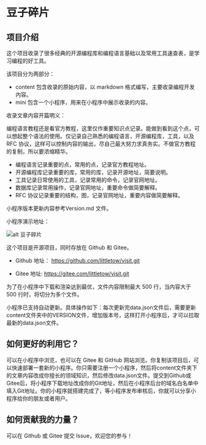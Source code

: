 # 豆子碎片

## 项目介绍

这个项目收录了很多经典的开源编程库和编程语言基础以及常用工具速查表，是学习编程的好工具。

该项目分为两部分：

- content 包含收录的原始内容，以 markdown 格式编写，主要收录编程开发内容。
- mini 包含一个小程序，用来在小程序中展示收录的内容。

收录文章内容开篇明义：

编程语言教程还是看官方教程，这里仅作重要知识点记录。能做到看到这个点，可以想起整个语法的使用。仅记录自己熟悉的编程语言，开源编程库，工具，以及 RFC 协议，这样可以控制内容的输出，尽自己最大努力求真务实。不做官方教程的复制，所以要浓缩精华。

- 编程语言记录重要的点，常用的点，记录官方教程地址。
- 开源编程库记录重要的库，常用的库，记录开源地址，简要说明。
- 工具记录日常使用的工具，记录常用的命令，记录官网地址。
- 数据库记录常用操作，记录官网地址，重要命令做简要解释。
- RFC 协议记录重要的结构，图，记录官网地址，重要内容做简要解释。

小程序版本更新内容参考Version.md 文件。

小程序演示地址：

![alt 豆子碎片](https://gitee.com/littletow/visit/raw/master/content/images/visit.jpg)

这个项目是开源项目，同时存放在 Github 和 Gitee。

- Github 地址：
  https://github.com/littletow/visit.git

- Gitee 地址:
  https://gitee.com/littletow/visit.git

为了在小程序中下载和渲染达到最优，文件内容限制最大 500 行，当内容大于 500 行时，将切分为多个文件。

小程序已支持自动更新。具体操作如下：每次更新完data.json文件后，需要更新content文件夹中的VERSION文件，增加版本号，这样打开小程序后，才可以拉取最新的data.json文件。

## 如何更好的利用它？

可以在小程序中浏览，也可以在 Gitee 和 GitHub 网站浏览。你复制该项目后，可以快速部署一套新的小程序。你只需要注册一个小程序，然后将content文件夹下的文章内容改成你擅长的领域知识，然后修改data.json文件。提交到Github或Gitee后，将小程序下载地址改成你的Git地址，然后在小程序后台的域名白名单中填入Git地址。你的小程序就搭建完成了，等小程序发布审核后，你就可以分享小程序给你的朋友或者用户。

## 如何贡献我的力量？

可以在 Github 或 Gitee 提交 Issue，欢迎您的参与！
